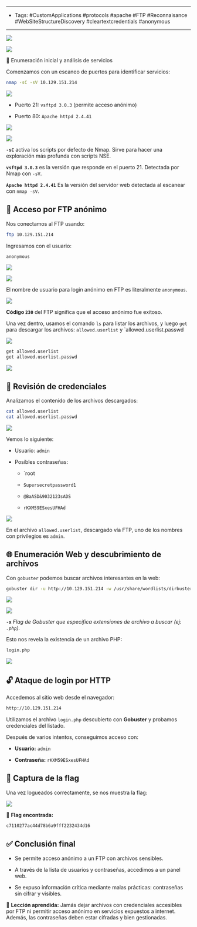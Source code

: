 ------------
- Tags: #CustomApplications #protocols #apache #FTP #Reconnaisance #WebSiteStructureDiscovery #cleartextcredentials #anonymous 
------------

![](../img/0bf529d5c2576923739cbde171b41d77.png)

![](../img/fdc75929839964ff411ae292f49a76d7.png)

🧠 Enumeración inicial y análisis de servicios

Comenzamos con un escaneo de puertos para identificar servicios:

```bash
nmap -sC -sV 10.129.151.214
```

![](../img/0b1e772325dc510305f15469cd19b704.png)

- Puerto 21: `vsftpd 3.0.3` (permite acceso anónimo)
    
- Puerto 80: `Apache httpd 2.4.41`


![](../img/727fe1e72f438c7b6a5fa95fbda80512.png)

![](../img/70c3cdc7d8f73cd074bf6f388e530870.png)


**`-sC`** activa los scripts por defecto de Nmap. Sirve para hacer una exploración más profunda con scripts NSE.

**`vsftpd 3.0.3`** es la versión que responde en el puerto 21. Detectada por Nmap con `-sV`.

**`Apache httpd 2.4.41`**  Es la versión del servidor web detectada al escanear con `nmap -sV`.

## 📁 Acceso por FTP anónimo

Nos conectamos al FTP usando:

```bash
ftp 10.129.151.214
```

Ingresamos con el usuario:

```bash
anonymous
```


![](../img/e24e4fa4d79a6cfead53d9bf275d452c.png)

![](../img/e1265468c0b28a393b6f407272ba15ce.png)

El nombre de usuario para login anónimo en FTP es literalmente `anonymous`.

![](../img/adf5efe2ef55ac468e66bc35936e48ea.png)

**Código `230`** del FTP significa que el acceso anónimo fue exitoso.

Una vez dentro, usamos el comando `ls` para listar los archivos, y luego `get` para descargar los archivos: `allowed.userlist` y `allowed.userlist.passwd

![](../img/f1d1698f0fae90fdebb8a05c715bf3c8.png)

```bash
get allowed.userlist
get allowed.userlist.passwd
```

![](../img/04919f40abafac54c8515a8eab2b4bdf.png)

## 🔐 Revisión de credenciales

Analizamos el contenido de los archivos descargados:

```bash
cat allowed.userlist
cat allowed.userlist.passwd
```

![](../img/7e21f4fdb47bdab5814631f319ec15e5.png)

Vemos lo siguiente:

- Usuario: `admin`
    
- Posibles contraseñas:
	- `root
    
    - `Supersecretpassword1`
        
    - `@BaASD&9032123sADS`
        
    - `rKXM59ESxesUFHAd`

![](../img/3ece44639e93adbc4b59dbcf79c40ebb.png)

En el archivo `allowed.userlist`, descargado vía FTP, uno de los nombres con privilegios es `admin`.

## 🌐 Enumeración Web y descubrimiento de archivos

Con `gobuster` podemos buscar archivos interesantes en la web:

```bash
gobuster dir -u http://10.129.151.214 -w /usr/share/wordlists/dirbuster/directory-list-2.3-medium.txt -x php
```

![](../img/030477a321da6dfd919661074170f08d.png)

![](../img/873d57c3b1db76cfb8ebca12f53db632.png)

**`-x`**  *Flag de Gobuster que especifica extensiones de archivo a buscar (ej: `.php`).*


Esto nos revela la existencia de un archivo PHP:

```bash
login.php
```

![](../img/548092939b2172422166d2eada9d8746.png)


## 🔓 Ataque de login por HTTP

Accedemos al sitio web desde el navegador:

```bash
http://10.129.151.214
```

Utilizamos el archivo `login.php` descubierto con **Gobuster** y probamos credenciales del listado.

Después de varios intentos, conseguimos acceso con:

- **Usuario:** `admin`
    
- **Contraseña:** `rKXM59ESxesUFHAd`

## 🏁 Captura de la flag

Una vez logueados correctamente, se nos muestra la flag:

![](../img/2755560e33abd3b82084063da3f98d1a.png)

📌 **Flag encontrada:**

```bash
c7110277ac44d78b6a9fff2232434d16
```

## ✅ Conclusión final

- Se permite acceso anónimo a un FTP con archivos sensibles.
    
- A través de la lista de usuarios y contraseñas, accedimos a un panel web.
    
- Se expuso información crítica mediante malas prácticas: contraseñas sin cifrar y visibles.
    

🔐 **Lección aprendida:** Jamás dejar archivos con credenciales accesibles por FTP ni permitir acceso anónimo en servicios expuestos a internet. Además, las contraseñas deben estar cifradas y bien gestionadas.